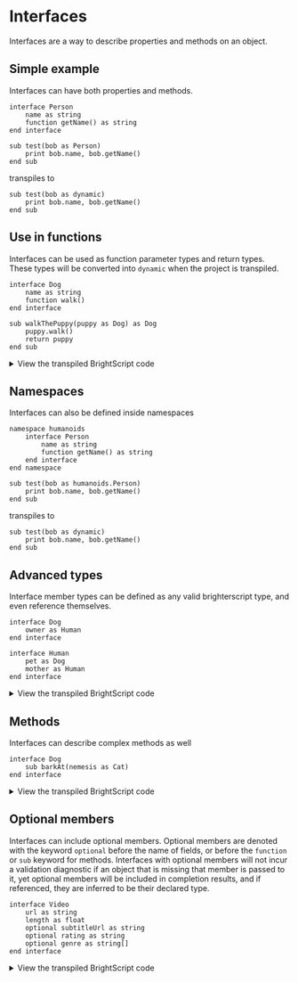 # Interfaces

Interfaces are a way to describe properties and methods on an object.

## Simple example

Interfaces can have both properties and methods.

```BrighterScript
interface Person
    name as string
    function getName() as string
end interface

sub test(bob as Person)
    print bob.name, bob.getName()
end sub
```

transpiles to

```BrightScript
sub test(bob as dynamic)
    print bob.name, bob.getName()
end sub
```

## Use in functions

Interfaces can be used as function parameter types and return types. These types will be converted into `dynamic` when the project is transpiled.

```brighterscript
interface Dog
    name as string
    function walk()
end interface

sub walkThePuppy(puppy as Dog) as Dog
    puppy.walk()
    return puppy
end sub
```

<details>
  <summary>View the transpiled BrightScript code</summary>

```BrightScript
sub walkThePuppy(puppy as dynamic) as dynamic
    puppy.walk()
    return puppy
end sub
```

</details>

## Namespaces

Interfaces can also be defined inside namespaces

```BrighterScript
namespace humanoids
    interface Person
        name as string
        function getName() as string
    end interface
end namespace

sub test(bob as humanoids.Person)
    print bob.name, bob.getName()
end sub
```

transpiles to

```BrightScript
sub test(bob as dynamic)
    print bob.name, bob.getName()
end sub
```

## Advanced types

Interface member types can be defined as any valid brighterscript type, and even reference themselves.

```brighterscript
interface Dog
    owner as Human
end interface

interface Human
    pet as Dog
    mother as Human
end interface
```

<details>
  <summary>View the transpiled BrightScript code</summary>

```BrightScript

```

</details>

</details>

## Methods

Interfaces can describe complex methods as well

```brighterscript
interface Dog
    sub barkAt(nemesis as Cat)
end interface
```

<details>
  <summary>View the transpiled BrightScript code</summary>

```BrightScript

```

</details>

## Optional members

Interfaces can include optional members. Optional members are denoted with the keyword `optional` before the name of fields, or before the `function` or `sub` keyword for methods. Interfaces with optional members will not incur a validation diagnostic if an object that is missing that member is passed to it, yet optional members will be included in completion results, and if referenced, they are inferred to be their declared type.

```brighterscript
interface Video
    url as string
    length as float
    optional subtitleUrl as string
    optional rating as string
    optional genre as string[]
end interface
```

<details>
  <summary>View the transpiled BrightScript code</summary>

```BrightScript

```

</details>
